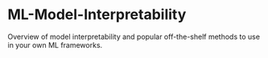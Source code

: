 # ML-Model-Interpretability
Overview of model interpretability and popular off-the-shelf methods to use in your own ML frameworks.
